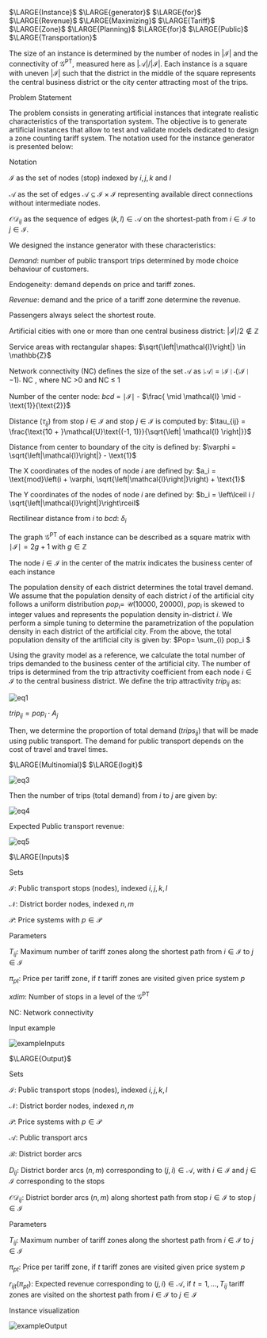
$\LARGE{Instance}$ $\LARGE{generator}$ $\LARGE{for}$ $\LARGE{Revenue}$ $\LARGE{Maximizing}$ $\LARGE{Tariff}$ $\LARGE{Zone}$ $\LARGE{Planning}$ $\LARGE{for}$ $\LARGE{Public}$ $\LARGE{Transportation}$

The size of an instance is determined by the number of nodes in $\left|\mathcal{I}\right|$ and the connectivity of $\mathcal{G}^{\text{PT}}$, measured here as $\left|\mathcal{A}\right|/\left|\mathcal{I}\right|$. Each instance is a square with uneven $\left|\mathcal{I}\right|$ such that the district in the middle of the square represents the central business district or the city center attracting most of the trips.
 
Problem Statement

The problem consists in generating artificial instances that integrate realistic characteristics of the transportation system. The objective is to generate artificial instances that allow to test and validate models dedicated to design a zone counting tariff system. The notation used for the instance generator is presented below:

Notation

$\mathcal{I}$ as the set of nodes (stop) indexed by $i,j,k$ and $l$

$\mathcal{A}$ as the set of edges $\mathcal{A} \subseteq \mathcal{I} \times \mathcal{I}$ representing available direct connections without intermediate nodes.

$\mathcal{OD}_{ij}$ as the sequence of edges $(k,l) \in \mathcal{A}$ on the shortest-path from $i \in \mathcal{I}$ to $j \in \mathcal{I}$.

We designed the instance generator with these characteristics:

$Demand$: number of public transport trips determined by mode choice behaviour of customers.

Endogeneity: demand depends on price and tariff zones.

$Revenue$: demand and the price of a tariff zone determine the revenue.

Passengers always select the shortest route.

Artificial cities with one or more than one central business district: $\left|\mathcal{I}\right| / 2 \notin \mathbb{Z}$

Service areas with rectangular shapes: $\sqrt{\left|\mathcal{I}\right|} \in \mathbb{Z}$

Network connectivity (NC) defines the size of the set $\mathcal{A}$ as $\mid \mathcal{A} \mid$ = $\mid \mathcal{I} \mid \cdot (\mid \mathcal{I} \mid -\text{1}) \cdot$ NC , where NC >0  and NC $\leq$ 1


Number of the center node: $bcd$ = $\mid \mathcal{I} \mid$ - $\frac{ \mid \mathcal{I} \mid - \text{1}}{\text{2}}$

Distance ($\tau_{ij}$) from stop $i \in \mathcal{I}$ and stop $j \in \mathcal{I}$ is computed by: $\tau_{ij} = \frac{\text{10 + }\mathcal{U}\text{(-1, 1)}}{\sqrt{\left| \mathcal{I} \right|}}$

Distance from center to boundary of the city is defined by: $\varphi = \sqrt{\left|\mathcal{I}\right|} - \text{1}$

The X coordinates of the nodes of node $i$ are defined by: $a_i = \text{mod}\left(i + \varphi, \sqrt{\left|\mathcal{I}\right|}\right) + \text{1}$

The Y coordinates of the nodes of node $i$ are defined by: $b_i = \left\lceil i / \sqrt{\left|\mathcal{I}\right|}\right\rceil$

Rectilinear distance from $i$ to $bcd$: $\delta_i$

The graph $\mathcal{G}^{\text{PT}}$ of each instance can be described as a square matrix with $\mid \mathcal{I} \mid = 2g+1$ with $g \in \mathbb {Z}$

The node $i \in \mathcal{I}$ in the center of the matrix indicates the business center of each instance



The population density of each district determines the total travel demand. We assume that the population density of each district $i$ of the artificial city follows a uniform distribution $pop_i$= $\mathcal{U}$(10000, 20000), $pop_i$ is skewed to integer values and represents the population density in-district $i$. We perform a simple tuning to determine the parametrization of the population density in each district of the artificial city. From the above, the total population density of the artificial city is given by: $Pop= \sum_{i} pop_i $

Using the gravity model as a reference, we calculate the total number of trips demanded to the business center of the artificial city. The number of trips is determined from the trip attractivity coefficient from each node $i \in \mathcal{I}$ to the central business district. We define the trip attractivity $trip_{ij}$ as: 

![eq1](https://user-images.githubusercontent.com/39961021/202230459-7e7f3aa0-5764-4540-bf45-ac9189a59b3c.PNG)

$trip_{ij} =  pop_i \cdot A_j$
	
Then, we determine the proportion of total demand ($trips_{ij}$) that will be made using public transport. The demand for public transport depends on the cost of travel and travel times.

$\LARGE{Multinomial}$ $\LARGE{logit}$

![eq3](https://user-images.githubusercontent.com/39961021/202230896-01beaba1-c697-4e8f-a12c-c45f31b1498e.PNG)
														
Then the number of trips (total demand) from $i$ to $j$ are given by:

![eq4](https://user-images.githubusercontent.com/39961021/202231548-d2e41708-50ec-4fcd-b532-668d1c3776b8.PNG)

Expected Public transport revenue:

![eq5](https://user-images.githubusercontent.com/39961021/202231655-085cb890-f3b6-4e77-8e24-573b42063d7c.PNG)

$\LARGE{Inputs}$

Sets

$\mathcal{I}$: Public transport stops (nodes), indexed $i,j,k,l$

$\mathcal{N}$: District border nodes, indexed $n,m$

$\mathcal{P}$: Price systems with $p \in \mathcal{P}$

Parameters

$T_{ij}$: Maximum number of tariff zones along the shortest path from $i \in \mathcal{I}$ to $j \in \mathcal{I}$

$\pi_{pt}$: Price per tariff zone, if $t$ tariff zones are visited given price system $p$

$xdim$: Number of stops in a level of the $\mathcal{G}^{\text{PT}}$

NC: Network connectivity

Input example

![exampleInputs](https://user-images.githubusercontent.com/39961021/202231982-5d4e142d-ef2e-439c-ab8f-2912bbc6af34.PNG)

$\LARGE{Output}$

Sets

$\mathcal{I}$: Public transport stops (nodes), indexed $i,j,k,l$

$\mathcal{N}$: District border nodes, indexed $n,m$

$\mathcal{P}$: Price systems with $p \in \mathcal{P}$

$\mathcal{A}$: Public transport arcs 

$\mathcal{B}$: District border arcs 

$D_{ij}$: District border arcs $(n,m)$ corresponding to $\left(j,i\right)\in \mathcal{A}$, with $i \in \mathcal{I}$ and $j \in \mathcal{I}$ corresponding to the stops

$\mathcal{OD}_{ij}$: District border arcs $(n,m)$ along shortest path from stop $i \in \mathcal{I}$ to stop $j \in \mathcal{I}$

Parameters

$T_{ij}$: Maximum number of tariff zones along the shortest path from $i \in \mathcal{I}$ to $j \in \mathcal{I}$

$\pi_{pt}$: Price per tariff zone, if $t$ tariff zones are visited given price system $p$


$r_{ijt}\left( \pi_{pt} \right)$: Expected revenue corresponding to $\left(j,i\right)\in \mathcal{A}$, if $t= 1, \ldots, T_{ij}$ tariff zones are visited on the shortest path from $i \in \mathcal{I}$ to $j \in \mathcal{I}$

Instance visualization

![exampleOutput](https://user-images.githubusercontent.com/39961021/202222178-404ed0ec-ecfa-4751-9a40-5dde41fff07e.png)


												

